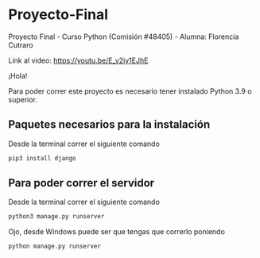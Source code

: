 # Proyecto-Final
Proyecto Final - Curso Python (Comisión #48405) - Alumna: Florencia Cutraro

Link al video: https://youtu.be/E_v2iy1EJhE

¡Hola!

Para poder correr este proyecto es necesario tener instalado Python 3.9 o superior. 

## Paquetes necesarios para la instalación
Desde la terminal correr el siguiente comando
```bash
pip3 install django
```

## Para poder correr el servidor 

Desde la terminal correr el siguiente comando

```bash
python3 manage.py runserver
```

Ojo, desde Windows puede ser que tengas que correrlo poniendo 
```bash
python manage.py runserver
```
